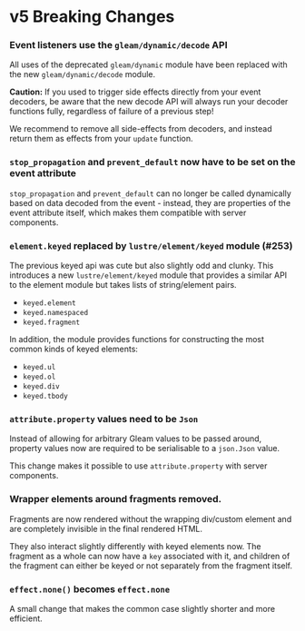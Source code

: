 # v5 Breaking Changes


### Event listeners use the `gleam/dynamic/decode` API

All uses of the deprecated `gleam/dynamic` module have been replaced with the
new `gleam/dynamic/decode` module.

**Caution:** If you used to trigger side effects directly from your event
decoders, be aware that the new decode API will always run your decoder functions
fully, regardless of failure of a previous step!

We recommend to remove all side-effects from decoders, and instead return them
as effects from your `update` function.

### `stop_propagation` and `prevent_default` now have to be set on the event attribute

`stop_propagation` and `prevent_default` can no longer be called dynamically
based on data decoded from the event - instead, they are properties of the event
attribute itself, which makes them compatible with server components.

### `element.keyed` replaced by `lustre/element/keyed` module (#253)

The previous keyed api was cute but also slightly odd and clunky.
This introduces a new `lustre/element/keyed` module that provides a similar API
to the element module but takes lists of string/element pairs.

- `keyed.element`
- `keyed.namespaced`
- `keyed.fragment`

In addition, the module provides functions for constructing the most common kinds
of keyed elements:

- `keyed.ul`
- `keyed.ol`
- `keyed.div`
- `keyed.tbody`


### `attribute.property` values need to be `Json`

Instead of allowing for arbitrary Gleam values to be passed around, property
values now are required to be serialisable to a `json.Json` value.

This change makes it possible to use `attribute.property` with server components.


### Wrapper elements around fragments removed.

Fragments are now rendered without the wrapping div/custom element and are
completely invisible in the final rendered HTML.

They also interact slightly differently with keyed elements now. The fragment as
a whole can now have a `key` associated with it, and children of the fragment
can either be keyed or not separately from the fragment itself.


### `effect.none()` becomes `effect.none`

A small change that makes the common case slightly shorter and more efficient.

